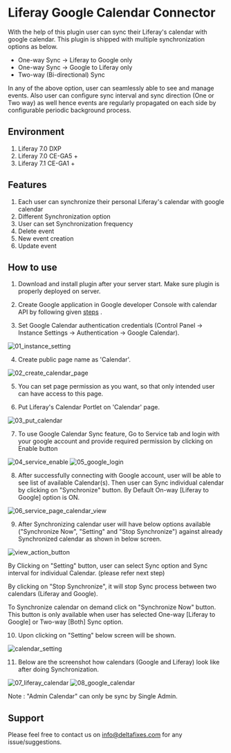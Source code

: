 # Liferay Google Calendar Connector

With the help of this plugin user can sync their Liferay's calendar with google calendar. This plugin is shipped with multiple synchronization options as below. 

- One-way Sync -> Liferay to Google only
- One-way Sync -> Google to Liferay only
- Two-way (Bi-directional) Sync 

In any of the above option, user can seamlessly able to see and manage events. Also user can configure sync interval and sync direction (One or Two way) as well hence events are regularly propagated on each side by configurable periodic background process.

## Environment
1. Liferay 7.0 DXP
2. Liferay 7.0 CE-GA5 +
3. Liferay 7.1 CE-GA1 +

## Features
1. Each user can synchronize their personal Liferay's calendar with google calendar
2. Different Synchronization option
3. User can set Synchronization frequency
4. Delete event
5. New event creation
6. Update event

## How to use
1. Download and install plugin after your server start. Make sure plugin is properly deployed on server.

2. Create Google application in Google developer Console with calendar API by following given [steps](https://docs.gibbonedu.org/administrators/getting-started/installing-gibbon/google-oauth/ "Google Calendar App") .

3. Set Google Calendar authentication credentials (Control Panel &rarr; Instance Settings &rarr; Authentication &rarr; Google Calendar).

![01_instance_setting](https://user-images.githubusercontent.com/27973508/68382502-cf5ef980-0179-11ea-8dcc-b64d0301b305.png)

4. Create public page name as 'Calendar'.

![02_create_calendar_page](https://user-images.githubusercontent.com/27973508/68382504-cf5ef980-0179-11ea-87a2-96e90653a90a.png)

5. You can set page permission as you want, so that only intended user can have access to this page.

6. Put Liferay's Calendar Portlet on 'Calendar' page.

![03_put_calendar](https://user-images.githubusercontent.com/27973508/68382495-ce2dcc80-0179-11ea-8a70-50d025abf6a9.png)

7. To use Google Calendar Sync feature, Go to Service tab and login with your google account and provide required permission by clicking on Enable button

![04_service_enable](https://user-images.githubusercontent.com/27973508/68382496-ce2dcc80-0179-11ea-9863-0987154de45d.png)
![05_google_login](https://user-images.githubusercontent.com/27973508/68382498-cec66300-0179-11ea-8a97-8e213eca00b3.png)

8. After successfully connecting with Google account, user will be able to see list of available Calendar(s). Then user can Sync individual calendar by clicking on "Synchronize" button. By Default On-way [Liferay to Google] option is ON.

![06_service_page_calendar_view](https://user-images.githubusercontent.com/27973508/68382499-cec66300-0179-11ea-9da3-02a6c90b25f2.png)

9. After Synchronizing calendar user will have below options available ("Synchronize Now", "Setting" and "Stop Synchronize") against already Synchronized calendar as shown in below screen.

![view_action_button](https://user-images.githubusercontent.com/24852574/69322040-28df2200-0c6a-11ea-8c08-e1007c3e2401.png) 

By Clicking on "Setting" button, user can select Sync option and Sync interval for individual Calendar. (please refer next step)

By clicking on "Stop Synchronize", it will stop Sync process between two calendars (Liferay and Google).

To Synchronize calendar on demand click on "Synchronize Now" button. This button is only available when user has selected One-way [Liferay to Google] or Two-way [Both] Sync option.

10. Upon clicking on "Setting" below screen will be shown.

![calendar_setting](https://user-images.githubusercontent.com/24852574/69322025-2086e700-0c6a-11ea-8f94-88aa7ae9aaf2.png)

11. Below are the screenshot how calendars (Google and Liferay) look like after doing Synchronization.

![07_liferay_calendar](https://user-images.githubusercontent.com/27973508/68382500-cec66300-0179-11ea-9c2f-c07509451e55.png)
![08_google_calendar](https://user-images.githubusercontent.com/27973508/68382501-cf5ef980-0179-11ea-97ee-631c27ff38eb.png)

Note : "Admin Calendar" can only be sync by Single Admin.

## Support
   Please feel free to contact us on info@deltafixes.com for any issue/suggestions.
